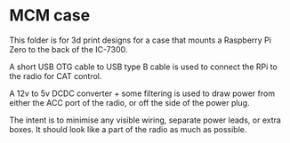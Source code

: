 # MCM case

This folder is for 3d print designs for a case that mounts a Raspberry Pi Zero to the back of 
the IC-7300.

A short USB OTG cable to USB type B cable is used to connect the RPi to the radio for CAT control.

A 12v to 5v DCDC converter + some filtering is used to draw power from either the ACC
port of the radio, or off the side of the power plug. 

The intent is to minimise any visible wiring, separate power leads, or extra boxes. It should
look like a part of the radio as much as possible. 


